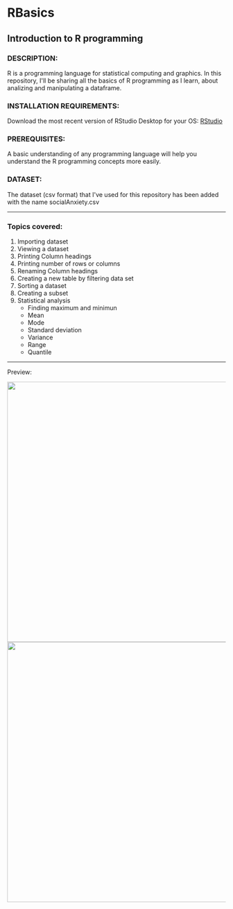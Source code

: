 # RBasics
## Introduction to R programming

### DESCRIPTION:
R is a programming language for statistical computing and graphics. In this repository, I'll be sharing all the basics of R programming as I learn, about analizing and manipulating a dataframe.

### INSTALLATION REQUIREMENTS:
Download the most recent version of RStudio Desktop for your OS:
[RStudio](https://www.rstudio.com/products/rstudio/download/)

### PREREQUISITES:
A basic understanding of any programming language will help you understand the R programming concepts more easily.

### DATASET:
The dataset (csv format) that I've used for this repository has been added with the name socialAnxiety.csv

---

###  Topics covered: 
1. Importing dataset 
2. Viewing a dataset
3. Printing Column headings
4. Printing number of rows or columns
5. Renaming Column headings
6. Creating a new table by filtering data set
7. Sorting a dataset
8. Creating a subset
9. Statistical analysis
   - Finding maximum and minimun
   - Mean 
   - Mode
   - Standard deviation 
   - Variance
   - Range
   - Quantile 

---

Preview:

<img width="600" src="https://user-images.githubusercontent.com/74871887/139069357-d954c86c-055f-4971-8569-5f3ae3f5988b.png">
<img width="600" src="https://user-images.githubusercontent.com/74871887/139070113-710bd779-d445-40fe-a560-d14a1ba5eb4f.png">

